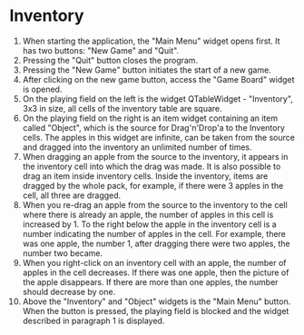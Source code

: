 # Inventory 

1. When starting the application, the "Main Menu" widget opens first. It has two buttons: "New Game" and "Quit". 
2. Pressing the "Quit" button closes the program. 
3. Pressing the "New Game" button initiates the start of a new game. 
4. After clicking on the new game button, access the "Game Board" widget is opened. 
5. On the playing field on the left is the widget QTableWidget - "Inventory", 3x3 in size, all cells of the inventory table are square. 
6. On the playing field on the right is an item widget containing an item called "Object", which is the source for Drag'n'Drop'a to the Inventory cells.
   The apples in this widget are infinite, can be taken from the source and dragged into the inventory an unlimited number of times. 
7. When dragging an apple from the source to the inventory, it appears in the inventory cell into which the drag was made. It is also possible to drag
   an item inside inventory cells. Inside the inventory, items are dragged by the whole pack,
   for example, if there were 3 apples in the cell, all three are dragged. 
8. When you re-drag an apple from the source to the inventory to the cell where there is already an apple, the number of apples in this cell is increased by 1. 
   To the right below the apple in the inventory cell is a number indicating the number of apples in the cell. For example,
   there was one apple, the number 1, after dragging there were two apples, the number two became. 
9. When you right-click on an inventory cell with an apple, the number of apples in the cell decreases. 
   If there was one apple, then the picture of the apple disappears. If there are more than one apples, the number should decrease by one. 
10. Above the "Inventory" and "Object" widgets is the "Main Menu" button. When the button is pressed, the playing field is blocked
    and the widget described in paragraph 1 is displayed.

